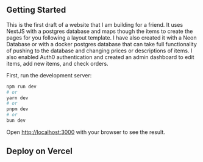 ## Getting Started

This is the first draft of a website that I am building for a friend. It uses NextJS with a postgres database and maps though the items to create the pages for you following a layout template. I have also created it with a Neon Database or with a docker postgres database that can take full functionality of pushing to the database and changing prices or descriptions of items. I also enabled Auth0 authentication and created an admin dashboard to edit items, add new items, and check orders.

First, run the development server:

```bash
npm run dev
# or
yarn dev
# or
pnpm dev
# or
bun dev
```

Open [http://localhost:3000](http://localhost:3000) with your browser to see the result.

## Deploy on Vercel

